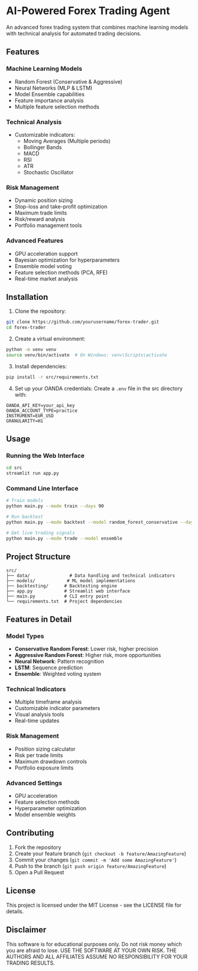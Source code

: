 # AI-Powered Forex Trading Agent

An advanced forex trading system that combines machine learning models with technical analysis for automated trading decisions.

## Features

### Machine Learning Models
- Random Forest (Conservative & Aggressive)
- Neural Networks (MLP & LSTM)
- Model Ensemble capabilities
- Feature importance analysis
- Multiple feature selection methods

### Technical Analysis
- Customizable indicators:
  - Moving Averages (Multiple periods)
  - Bollinger Bands
  - MACD
  - RSI
  - ATR
  - Stochastic Oscillator

### Risk Management
- Dynamic position sizing
- Stop-loss and take-profit optimization
- Maximum trade limits
- Risk/reward analysis
- Portfolio management tools

### Advanced Features
- GPU acceleration support
- Bayesian optimization for hyperparameters
- Ensemble model voting
- Feature selection methods (PCA, RFE)
- Real-time market analysis

## Installation

1. Clone the repository:
```bash
git clone https://github.com/yourusername/forex-trader.git
cd forex-trader
```

2. Create a virtual environment:
```bash
python -m venv venv
source venv/bin/activate  # On Windows: venv\Scripts\activate
```

3. Install dependencies:
```bash
pip install -r src/requirements.txt
```

4. Set up your OANDA credentials:
Create a `.env` file in the src directory with:
```
OANDA_API_KEY=your_api_key
OANDA_ACCOUNT_TYPE=practice
INSTRUMENT=EUR_USD
GRANULARITY=H1
```

## Usage

### Running the Web Interface
```bash
cd src
streamlit run app.py
```

### Command Line Interface
```bash
# Train models
python main.py --mode train --days 90

# Run backtest
python main.py --mode backtest --model random_forest_conservative --days 90 --balance 10000 --position-size 0.1

# Get live trading signals
python main.py --mode trade --model ensemble
```

## Project Structure

```
src/
├── data/               # Data handling and technical indicators
├── models/            # ML model implementations
├── backtesting/      # Backtesting engine
├── app.py            # Streamlit web interface
├── main.py           # CLI entry point
└── requirements.txt  # Project dependencies
```

## Features in Detail

### Model Types
- **Conservative Random Forest**: Lower risk, higher precision
- **Aggressive Random Forest**: Higher risk, more opportunities
- **Neural Network**: Pattern recognition
- **LSTM**: Sequence prediction
- **Ensemble**: Weighted voting system

### Technical Indicators
- Multiple timeframe analysis
- Customizable indicator parameters
- Visual analysis tools
- Real-time updates

### Risk Management
- Position sizing calculator
- Risk per trade limits
- Maximum drawdown controls
- Portfolio exposure limits

### Advanced Settings
- GPU acceleration
- Feature selection methods
- Hyperparameter optimization
- Model ensemble weights

## Contributing

1. Fork the repository
2. Create your feature branch (`git checkout -b feature/AmazingFeature`)
3. Commit your changes (`git commit -m 'Add some AmazingFeature'`)
4. Push to the branch (`git push origin feature/AmazingFeature`)
5. Open a Pull Request

## License

This project is licensed under the MIT License - see the LICENSE file for details.

## Disclaimer

This software is for educational purposes only. Do not risk money which you are afraid to lose. USE THE SOFTWARE AT YOUR OWN RISK. THE AUTHORS AND ALL AFFILIATES ASSUME NO RESPONSIBILITY FOR YOUR TRADING RESULTS.
